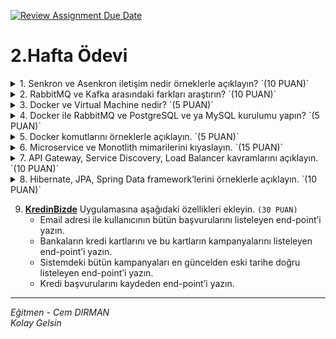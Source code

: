 [![Review Assignment Due Date](https://classroom.github.com/assets/deadline-readme-button-24ddc0f5d75046c5622901739e7c5dd533143b0c8e959d652212380cedb1ea36.svg)](https://classroom.github.com/a/A05Yfs1j)
# 2.Hafta Ödevi


<details>
<summary> 1. Senkron ve Asenkron iletişim nedir örneklerle açıklayın? `(10 PUAN)`
 </summary>

Senkron İletişim:

Senkron iletişimde, bir taraf diğer taraftan yanıt alana kadar bekler. Bu, bir telefon görüşmesi veya bir sohbet uygulaması gibi gerçek zamanlı iletişimde yaygın olarak kullanılır.

Örnek:

Bir müşteri mağazaya girer ve kasiyerle konuşur.
Bir öğrenci sınıfta öğretmene soru sorar.
Asenkron İletişim:

Asenkron iletişimde, bir taraf mesajı gönderir ve yanıt için beklemez. Alıcı mesajı daha sonra alır ve yanıt verir. E-posta veya anlık mesajlaşma gibi gecikmeli iletişimde yaygın olarak kullanılır.

Örnek:

Bir müşteri bir mağazaya e-posta gönderir ve birkaç saat sonra yanıt alır.
Bir öğrenci öğretmene e-posta gönderir ve öğretmen ertesi gün yanıt verir.
Senkron ve Asenkron İletişimin Avantajları ve Dezavantajları:

Senkron İletişim:

Avantajlar:

Daha hızlı ve daha duyarlıdır.
Gerçek zamanlı geri bildirim sağlar.
Sorunları daha hızlı çözmek için kullanılabilir.
Dezavantajlar:

Her iki taraf da aynı anda müsait olmalıdır.
Gecikmelere karşı hassastır.
Daha karmaşık ve zorlayıcı olabilir.
Asenkron İletişim:

Avantajlar:

Daha esnek ve rahattır.
Her iki tarafın da aynı anda müsait olması gerekmez.
Gecikmelere karşı daha toleranslıdır.
Daha basit ve daha az zorlayıcı olabilir.
Dezavantajlar:

Daha yavaş ve daha az duyarlı olabilir.
Gerçek zamanlı geri bildirim sağlamaz.
Sorunları çözmek daha uzun sürebilir.
Hangi Tür İletişim Kullanılmalı?

Kullanılacak iletişim türü, duruma ve ihtiyaçlara bağlıdır. Gerçek zamanlı iletişim ve hızlı yanıt gerektiren durumlarda senkron iletişim tercih edilir. Daha esnek ve rahat bir iletişim şekli gerektiren durumlarda asenkron iletişim tercih edilir.
</details>



<details>
<summary> 2. RabbitMQ ve Kafka arasındaki farkları araştırın? `(10 PUAN)` </summary>


RabbitMQ ve Kafka Arasındaki Farklılıklar
RabbitMQ ve Kafka, mesajlaşma için kullanılan iki popüler platformdur. Her ikisinin de kendine özgü avantajları ve dezavantajları vardır.

Mesaj Teslimi:

RabbitMQ: RabbitMQ, mesaj teslimi için üç farklı garanti seviyesi sunar: en az bir kez, tam olarak bir kez ve en fazla bir kez.
Kafka: Kafka, mesaj teslimi için tam olarak bir kez garanti sunar.
Ölçeklenebilirlik:

RabbitMQ: RabbitMQ, yatay olarak ölçeklenebilir, bu da daha fazla işlemci ve bellek ekleyerek daha fazla yük kaldırabileceği anlamına gelir.
Kafka: Kafka, hem yatay hem de dikey olarak ölçeklenebilir.
Performans:

RabbitMQ: RabbitMQ, düşük gecikme süresi ve yüksek mesaj işleme hızı sunar.
Kafka: Kafka, RabbitMQ'dan daha yüksek mesaj işleme hızı sunabilir, ancak gecikme süresi daha yüksek olabilir.
Kullanım Alanları:

RabbitMQ: RabbitMQ, mikro hizmetler, e-ticaret ve oyun gibi çeşitli alanlarda kullanılır.
Kafka: Kafka, büyük veri akışı işleme, log toplama ve veri akışı gibi alanlarda kullanılır.

</details>



<details>
<summary> 3. Docker ve Virtual Machine nedir? `(5 PUAN)` </summary>

Docker ve Virtual Machine (VM), uygulamaları çalıştırmak için kullanılan sanallaştırma teknolojileri olsa da, aralarında bazı temel farklılıklar vardır.

Sanallaştırma Nedir?

Sanallaştırma, fiziksel bir sunucunun donanım kaynaklarını (CPU, bellek, disk) birden fazla sanal ortama ayırarak birden fazla işletim sistemi ve uygulamayı çalıştırma yeteneğidir.

Virtual Machine (VM):

Tanım: Bir VM, fiziksel bir makinenin yazılımsal bir öykünmesidir.
Nasıl Çalışır? Bir VM, kendi işletim sistemine, uygulamalarına ve dosyalarına sahip ayrı bir ortamdır. Bu işletim sistemi, bir hypervisor adı verilen yazılım tarafından yönetilen altta yatan fiziksel donanımın üzerinde çalışır.
Avantajları:
İzolasyon: Farklı VM'ler birbirlerinden izole edilmiştir, bu nedenle bir VM'deki bir sorun diğerlerini etkilemez.
Esneklik: Farklı işletim sistemlerini aynı fiziksel sunucuda çalıştırabilirsiniz.
Taşınabilirlik: VM'ler kolayca taşınabilir, farklı fiziksel veya sanal sunuculara aktarılabilir.
Dezavantajları:
Yüksek kaynak kullanımı: Her VM kendi işletim sistemine sahip olduğundan, fiziksel donanım kaynaklarını daha fazla tüketir.
Yavaş başlangıç: Bir VM, fiziksel bir makineden daha yavaş başlatılır.
Karmaşık yönetim: Birden fazla VM'yi yönetmek karmaşık olabilir.

Docker:

Tanım: Docker, konteyner adı verilen uygulamaları çalıştırmak için hafif ve taşınabilir bir sanallaştırma teknolojisidir.
Nasıl Çalışır? Docker konteynerleri, işletim sistemi çekirdeğini paylaşır, ancak her konteynerin kendi dosya sistemi ve uygulamaları vardır. Bu, VM'lere kıyasla daha az kaynak tüketimi sağlar.
Avantajları:
Hafiflik: Docker konteynerleri, VM'lerden daha hafiftir ve daha hızlı başlatılır.
Hızlı başlangıç: Konteynerler, işletim sistemi çekirdeğini paylaştığından hızla başlatılır.
Kaynak verimliliği: Konteynerler, VM'lerden daha az kaynak tüketir.
Taşınabilirlik: Docker konteynerleri, farklı ortamlara kolayca taşınabilir.
Dezavantajları:
İzolasyon: Konteynerler VM'ler kadar izole edilmemiştir, bu nedenle bir konteynerdeki bir sorun diğerlerini etkileyebilir.
Donanım erişimi sınırlı: Konteynerlerin doğrudan donanım kaynaklarına erişimi yoktur.


</details>


<details>
<summary> 4. Docker ile RabbitMQ ve PostgreSQL ve ya MySQL kurulumu yapın? `(5 PUAN)` </summary>

Docker ile rabbitmq ve database kurulumu için docker-compose.yml dosyası

```YML
version: '3.1'

services:
   mysql-db:
      image: mysql:latest
      container_name: mysql-container
      ports:
         - "3307:3306"
      environment:
         MYSQL_ROOT_PASSWORD: your_root_password
         MYSQL_DATABASE: jwt
         MYSQL_USER: myuser
         MYSQL_PASSWORD: pass
      volumes:
         - mysql-data:/var/lib/mysql
   rabbitmq:
      image: "rabbitmq:management"
      container_name: "rabbitmq-container"
      environment:
         - RABBITMQ_DEFAULT_USER=guest
         - RABBITMQ_DEFAULT_PASS=guest
      ports:
         - "5672:5672"  # AMQP port
         - "15672:15672" # RabbitMQ Management UI port
      networks:
         - my-network

volumes:
   mysql-data:
networks:
   my-network:
      driver: bridge


```

</details>


<details>
<summary> 5. Docker komutlarını örneklerle açıklayın. `(5 PUAN)`
 </summary>


Docker Komutları ve Örnekleri
Docker, konteynerleri oluşturmak, yönetmek ve çalıştırmak için kullanılan bir platformdur. Docker komutları, bu işlemleri gerçekleştirmek için kullanılır.

Bazı temel Docker komutları ve örnekleri:

1. docker run:

Bir konteyneri çalıştırır.
Örnek: docker run hello-world
2. docker pull:

Bir görüntüyü Docker Hub'dan indirir.
Örnek: docker pull nginx
3. docker push:

Bir görüntüyü Docker Hub'a yükler.
Örnek: docker push my-image
4. docker build:

Bir Dockerfile'ı kullanarak bir görüntü oluşturur.
Örnek: docker build -t my-image .
5. docker ps:

Çalışan konteynerlerin bir listesini gösterir.
Örnek: docker ps
6. docker stop:

Bir konteyneri durdurur.
Örnek: docker stop my-container
7. docker rm:

Bir konteyneri siler.
Örnek: docker rm my-container
8. docker images:

Yerel depoda bulunan görüntülerin bir listesini gösterir.
Örnek: docker images
9. docker rmi:

Yerel depoda bulunan bir görüntüyü siler.
Örnek: docker rmi my-image
10. docker logs:

Bir konteynerin günlüklerini gösterir.
Örnek: docker logs my-container
</details>


<details>
<summary> 6. Microservice ve Monotlith mimarilerini kıyaslayın. `(15 PUAN)`
 </summary>

Microservice ve Monolith Mimarilerinin Karşılaştırması

Microservice Mimari:

Tanım: Bir uygulamayı, her biri kendi özel işlevini yerine getiren küçük, bağımsız hizmetlerden oluşan bir koleksiyona bölen bir mimari stildir.
Avantajları:
Ölçeklenebilirlik: Her hizmet bağımsız olarak ölçeklendirilebilir.
Geliştirilmiş dağıtım: Hizmetler bağımsız olarak geliştirilebilir ve dağıtılabilir.
Hata toleransı: Bir hizmet arızalanırsa, diğer hizmetler etkilenmez.
Teknoloji çeşitliliği: Farklı hizmetler için farklı teknolojiler kullanılabilir.
Dezavantajları:
Karmaşıklık: Birden fazla hizmetin yönetilmesi ve koordine edilmesi karmaşık olabilir.
Ağ trafiği: Hizmetler arasında iletişim kurmak için daha fazla ağ trafiği gerekir.
Güvenlik: Her hizmetin güvenliğini ayrı ayrı yönetmek gerekir.

Monolith Mimari:

Tanım: Tüm uygulama işlevselliğini tek bir büyük birimde birleştiren bir mimari stildir.
Avantajları:
Basitlik: Geliştirmesi ve yönetmesi daha basittir.
Daha az ağ trafiği: Tüm işlevsellik tek bir birimde olduğundan daha az ağ trafiği gerekir.
Daha hızlı geliştirme: Tek bir kod tabanı ile geliştirmek daha hızlıdır.
Dezavantajları:
Ölçeklenebilirlik: Monolit uygulamalar ölçeklendirmek zordur.
Geliştirme zorluğu: Büyük bir kod tabanı ile geliştirmek zor olabilir.
Hata toleransı: Bir hata tüm uygulamayı etkileyebilir.
Teknoloji kısıtlaması: Tüm uygulama için tek bir teknoloji kullanılmalıdır.
</details>


<details>
<summary> 7. API Gateway, Service Discovery, Load Balancer kavramlarını açıklayın. `(10 PUAN)`
 </summary>

API Gateway, Service Discovery ve Load Balancer Kavramları
API Gateway:

Tanım: Farklı hizmetler tarafından sunulan API'lere tek bir erişim noktası sağlayan bir sistemdir.
Avantajları:
Güvenlik: API'leri tek bir noktada güvenli hale getirebilirsiniz.
Gözlemleme: API'lerin kullanımını izleyebilirsiniz.
Sürüm kontrolü: API'lerin farklı sürümlerini yönetebilirsiniz.
Yük devretme: Farklı hizmetlere yükü dengeleyebilirsiniz.
Dezavantajları:
Karmaşıklık: Ek bir karmaşıklık katmanı ekleyebilir.
Tek hata noktası: API Gateway arızalanırsa tüm API'ler etkilenir.

Service Discovery:

Tanım: Bir ağdaki hizmetlerin konumunu ve özelliklerini otomatik olarak bulma ve kaydetme işlemidir.
Avantajları:
Hizmetlerin otomatik olarak bulunması: Hizmetlerin IP adreslerini ve port numaralarını manuel olarak yönetmeniz gerekmez.
Yüksek kullanılabilirlik: Bir hizmet arızalanırsa, Service Discovery otomatik olarak başka bir hizmete yönlendirebilir.
Yük devretme: Farklı hizmetlere yükü dengeleyebilirsiniz.
Dezavantajları:
Karmaşıklık: Ek bir karmaşıklık katmanı ekleyebilir.
Bağımlılık: Service Discovery'nin arızalanması tüm hizmetleri etkileyebilir.

Load Balancer:

Tanım: Birden fazla sunucuya gelen trafiği dağıtarak tek bir sunucunun aşırı yüklenmesini önleyen bir sistemdir.
Avantajları:
Performans: Tek bir sunucunun aşırı yüklenmesini önleyerek performansı artırır.
Yüksek kullanılabilirlik: Bir sunucu arızalanırsa, Load Balancer otomatik olarak trafiği diğer sunuculara yönlendirebilir.
Ölçeklenebilirlik: Daha fazla sunucu ekleyerek sistemi kolayca ölçeklendirebilirsiniz.
Dezavantajları:
Karmaşıklık: Ek bir karmaşıklık katmanı ekleyebilir.
Maliyet: Ek bir maliyet oluşturabilir.
</details>


<details>
<summary> 8. Hibernate, JPA, Spring Data framework’lerini örneklerle açıklayın. `(10 PUAN)`
 </summary>

Hibernate, JPA ve Spring Data Framework'leri
Hibernate:

Tanım: Java'da nesne-ilişkisel eşleme (ORM) için kullanılan bir framework'tür.
Avantajları:
Nesne-ilişkisel eşleme: Java nesnelerini veritabanı tablolarıyla eşlemenizi sağlar.
SQL sorgularından soyutlama: SQL sorguları yazmadan nesnelerle çalışmanızı sağlar.
Geliştirilmiş performans: Sorgu önbelleğe alma ve otomatik veri güncelleme gibi performans optimizasyonları sunar.
Dezavantajları:
Karmaşıklık: Karmaşık kurulum ve konfigürasyon gerektirebilir.
Öğrenme eğrisi: Öğrenmesi ve kullanması zor olabilir.

```java
@Entity
public class Person {

   @Id
   @GeneratedValue(strategy = GenerationType.IDENTITY)
   private Long id;

   private String name;

   private int age;

   // ...

}

public class Main {

   public static void main(String[] args) {

      SessionFactory sessionFactory = new Configuration().configure().buildSessionFactory();

      Session session = sessionFactory.openSession();

      Person person = new Person();
      person.setName("John Doe");
      person.setAge(30);

      session.beginTransaction();
      session.save(person);
      session.getTransaction().commit();

      session.close();

   }

}

```
JPA (Java Persistence API):

Tanım: Java'da nesne-ilişkisel eşleme (ORM) için bir standarttır.
Avantajları:
Standart: Farklı ORM framework'leri arasında taşınabilirlik sağlar.
Basitlik: Hibernate'den daha basit ve kullanımı kolaydır.
Dezavantajları:
Daha az özellik: Hibernate'den daha az özellik sunar.
Daha az performans: Hibernate'den daha az performanslı olabilir.
Örnek:

```java
@Entity
public class Person {

   @Id
   @GeneratedValue(strategy = GenerationType.IDENTITY)
   private Long id;

   private String name;

   private int age;

   // ...

}

public class Main {

   public static void main(String[] args) {

      EntityManagerFactory emf = Persistence.createEntityManagerFactory("my-persistence-unit");

      EntityManager em = emf.createEntityManager();

      Person person = new Person();
      person.setName("John Doe");
      person.setAge(30);

      em.getTransaction().begin();
      em.persist(person);
      em.getTransaction().commit();

      em.close();

   }

}

```
Spring Data:

Tanım: Hibernate ve JPA gibi ORM framework'leri için üst düzey bir soyutlama katmanı sağlayan bir framework'tür.
Avantajları:
Soyutlama: ORM framework'lerinden soyutlama sağlayarak daha basit bir API sunar.
Depolamaya bağımsızlık: Farklı veri tabanları ile kolayca çalışmanızı sağlar.
Kolay kullanım: Kullanımı kolay ve öğrenmesi basittir.
Dezavantajları:
Daha az esneklik: Hibernate ve JPA'ya kıyasla daha az esneklik sunar.
Daha az performans: Hibernate ve JPA'dan daha az performanslı olabilir.
Örnek:


```java
public interface PersonRepository extends CrudRepository<Person, Long> {

}

public class Main {

   @Autowired
   private PersonRepository personRepository;

   public static void main(String[] args) {

      Person person = new Person();
      person.setName("John Doe");
      person.setAge(30);

      personRepository.save(person);

      Person foundPerson = personRepository.findById(person.getId()).get();

      System.out.println(foundPerson.getName());

   }

}

```
</details>

9. [**KredinBizde**](https://github.com/Definex-Java-Spring-Bootcampp/kredinbizde-service) Uygulamasına aşağıdaki özellikleri ekleyin. `(30 PUAN)`
    - Email adresi ile kullanıcının bütün başvurularını listeleyen end-point’i yazın.
    - Bankaların kredi kartlarını ve bu kartların kampanyalarını listeleyen end-point’i yazın.
    - Sistemdeki bütün kampanyaları en güncelden eski tarihe doğru listeleyen end-point’i yazın.
    - Kredi başvurularını kaydeden end-point’i yazın.
---
*Eğitmen - Cem DIRMAN*  
*Kolay Gelsin*
